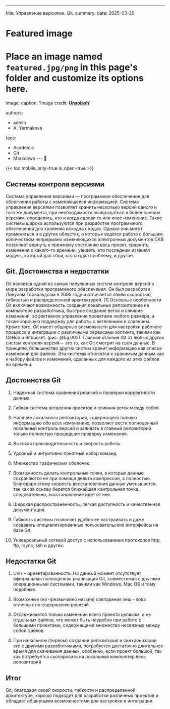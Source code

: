 ---
title: Управление версиями. Git.
summary: 
date: 2025-03-20

# Featured image
# Place an image named `featured.jpg/png` in this page's folder and customize its options here.
image:
  caption: 'Image credit: [**Unsplash**](https://unsplash.com)'

authors:
  - admin
  - A. Yermakova 

tags:
  - Academic
  - Git
  - Markdown
--- 👋

{{< toc mobile_only=true is_open=true >}}

## Системы контроля версиями
 
Система управления версиями — программное обеспечение для облегчения работы с изменяющейся информацией. Система управления 
версиями позволяет хранить несколько версий одного и того же документа, при необходимости возвращаться к более ранним версиям, 
определять, кто и когда сделал то или иное изменение. Такие системы широко используются при разработке программного 
обеспечения для хранения исходных кодов. Однако они могут применяться и в других областях, в которых ведётся работа с большим 
количеством непрерывно изменяющихся электронных документов СКВ позволяет вернуть к прежнему состоянию весь проект, сравнить 
изменения с какого-то времени, увидеть, кто последним изменял модуль, который дал сбой, кто создал проблему, и другое.

## Git. Достоинства и недостатки

Git является одной из самых популярных систем контроля версий в мире разработки программного обеспечения. Он был разработан 
Линусом Торвальдсом в 2005 году и отличается своей скоростью, гибкостью и распределенной архитектурой. [1] Основные 
особенности Git включают возможность создания локальных репозиториев на компьютере разработчика, быстрое создание веток и 
слияние изменений, эффективное управление проектами любого размера, а также хорошую поддержку для работы с ветвлением и 
слиянием. Кроме того, Git имеет обширные возможности для настройки рабочего процесса и интеграции с различными сервисами 
хостинга, такими как GitHub и Bitbucket. (рис. @fig:002). Главное отличие Git от любых других систем контроля версий— это то, 
как Git смотрит на свои данные. В принципе, большинство других систем хранит информацию как список изменений для файлов. Эти 
системы относятся к хранимым данным как к набору файлов и изменений, сделанных для каждого из этих файлов во времени.

## Достоинства Git

1. Надежная система сравнения ревизий и проверки корректности данных.

2. Гибкая система ветвления проектов и слияния веток между собой.

3. Наличие локального репозитория, содержащего полную информацию обо всех изменениях, позволяет вести полноценный локальный контроль версий и заливать в главный репозиторий только полностью прошедшие проверку изменения.

4. Высокая производительность и скорость работы.

5. Удобный и интуитивно понятный набор команд.

6. Множество графических оболочек.

7. Возможность делать контрольные точки, в которых данные сохраняются не при помощи дельта компрессии, а полностью. Благодаря этому скорость восстановления данных уменьшается, так как за основу берется ближайшая контрольная точка, следовательно, восстановление идет от нее.

8. Широкая распространенность, легкая доступность и качественная документация.

9. Гибкость системы позволяет удобно ее настраивать и даже создавать специализированные пользовательские интерфейсы на базе Git.

10. Универсальный сетевой доступ с использованием протоколов http, ftp, rsync, ssh и других.

## Недостатки Git

1. Unix – ориентированность. На данный момент отсутствует официальная полноценная реализация Git, совместимая с другими операционными системами, такими как Windows, Mac OS и тому подобные.

2. Возможные (но чрезвычайно низкие) совпадения хеш - кода отличных по содержанию ревизий.

3. Отслеживается только изменение всего проекта целиком, а не отдельных файлов, что может быть неудобно при работе с большими проектами, содержащими множество несвязных между собой файлов.

4. При начальном (первом) создании репозитория и синхронизации его с другими разработчиками, потребуется достаточно длительное время для скачивания данных, особенно, если проект большой, так как потребуется скопировать на локальный компьютер весь репозиторий

## Итог

Git, благодаря своей скорости, гибкости и распределенной архитектуре, хорошо подходит для разработки различных проектов и 
обладает обширными возможностями для настройки и интеграции.










